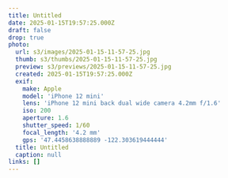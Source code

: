 ```yaml
---
title: Untitled
date: 2025-01-15T19:57:25.000Z
draft: false
drop: true
photo:
  url: s3/images/2025-01-15-11-57-25.jpg
  thumb: s3/thumbs/2025-01-15-11-57-25.jpg
  preview: s3/previews/2025-01-15-11-57-25.jpg
  created: 2025-01-15T19:57:25.000Z
  exif:
    make: Apple
    model: 'iPhone 12 mini'
    lens: 'iPhone 12 mini back dual wide camera 4.2mm f/1.6'
    iso: 200
    aperture: 1.6
    shutter_speed: 1/60
    focal_length: '4.2 mm'
    gps: '47.4458638888889 -122.303619444444'
  title: Untitled
  caption: null
links: []
---
```


